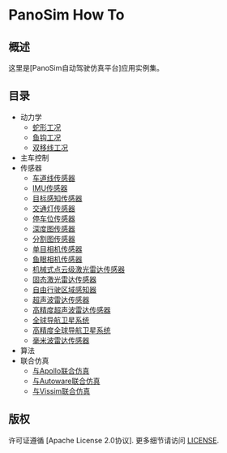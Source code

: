 # PanoSim How To

## 概述
这里是[PanoSim自动驾驶仿真平台]应用实例集。

## 目录
- 动力学
  - [蛇形工况](#todo)
  - [鱼钩工况](#todo)
  - [双移线工况](#todo)
- 主车控制
- 传感器
  - [车道线传感器](https://github.com/liyanlee/PanoSim_How_To/tree/main/Sensor/Perception/LaneInfoPerception)
  - [IMU传感器](https://github.com/liyanlee/PanoSim_How_To/tree/main/Sensor/IMU)
  - [目标感知传感器](https://github.com/liyanlee/PanoSim_How_To/tree/main/Sensor/Perception/ObjectPerception)
  - [交通灯传感器](https://github.com/liyanlee/PanoSim_How_To/tree/main/Sensor/Perception/TrafficLightPerception)
  - [停车位传感器](https://github.com/liyanlee/PanoSim_How_To/tree/main/Sensor/Perception/ParkingLotsPerception)
  - [深度图传感器](https://github.com/liyanlee/PanoSim_How_To/tree/main/Sensor/Perception/DepthmapPerception)
  - [分割图传感器](https://github.com/liyanlee/PanoSim_How_To/tree/main/Sensor/Perception/SegmentationPerception)
  - [单目相机传感器](https://github.com/liyanlee/PanoSim_How_To/tree/main/Sensor/Camera/MonoCamera)
  - [鱼眼相机传感器](https://github.com/liyanlee/PanoSim_How_To/tree/main/Sensor/Camera/FisheyeCamera)
  - [机械式点云级激光雷达传感器](https://github.com/liyanlee/PanoSim_How_To/tree/main/Sensor/Lidar/SurroundLidarPointCloud)
  - [固态激光雷达传感器](https://github.com/liyanlee/PanoSim_How_To/tree/main/Sensor/Lidar/SolidStateLidarPointCloud)
  - [自由行驶区域感知器](https://github.com/liyanlee/PanoSim_How_To/tree/main/Sensor/Perception/FreeSpacePerception)
  - [超声波雷达传感器](https://github.com/liyanlee/PanoSim_How_To/tree/main/Sensor/Ultrasonic/Ultrasonic)
  - [高精度超声波雷达传感器](https://github.com/liyanlee/PanoSim_How_To/tree/main/Sensor/Ultrasonic/UltrasonicHIFI)
  - [全球导航卫星系统](https://github.com/liyanlee/PanoSim_How_To/tree/main/Sensor/GNSS/GNSS)
  - [高精度全球导航卫星系统](https://github.com/liyanlee/PanoSim_How_To/tree/main/Sensor/GNSS/GNSSHIFI)
  - [毫米波雷达传感器](https://github.com/liyanlee/PanoSim_How_To/tree/main/Sensor/Radar/Radar)
- 算法
- 联合仿真
  - [与Apollo联合仿真](https://github.com/liyanlee/PanoSim_Apollo_Bridge)
  - [与Autoware联合仿真](https://github.com/wobuzhuchele/PanoSim-Autoware)
  - [与Vissim联合仿真](https://github.com/liyanlee/PanoSim_Vissim_Bridge)

## 版权
许可证遵循 [Apache License 2.0协议]. 更多细节请访问 [LICENSE](https://github.com/liyanlee/PanoSim_How_To/blob/main/LICENSE.txt).
